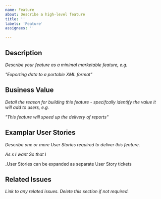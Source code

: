```yaml
---
name: Feature
about: Describe a high-level feature
title: ''
labels: 'Feature'
assignees: ''

---
```


## Description

_Describe your feature as a minimal marketable feature, e.g._

  _"Exporting data to a portable XML format"_

## Business Value

_Detail the reason for building this feature - specifcally identify the value it will add to users, e.g._

  _"This feature will speed up the delivery of reports"_

## Examplar User Stories

_Describe one or more User Stories required to deliver this feature._

  _As s <user or role>_
  _I want <the feature provided>_
  _So that I <benefit or value>_

_User Stories can be expanded as separate User Story tickets

## Related Issues

_Link to any related issues. Delete this section if not required._
